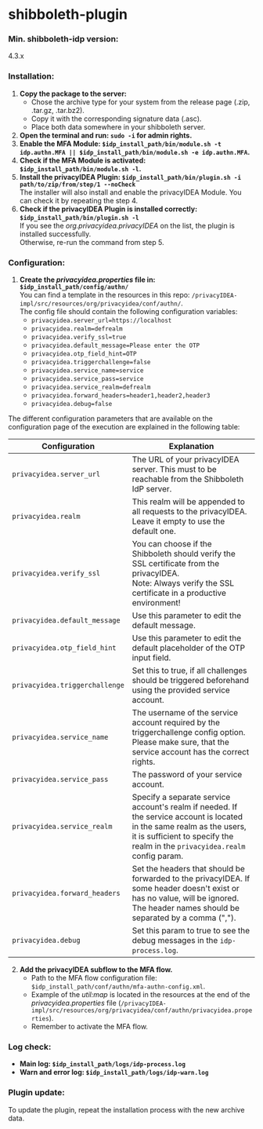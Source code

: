 # shibboleth-plugin

### Min. shibboleth-idp version:
4.3.x

### Installation:
1. **Copy the package to the server:**
    - Chose the archive type for your system from the release page (.zip, .tar.gz, .tar.bz2).
    - Copy it with the corresponding signature data (.asc).
    - Place both data somewhere in your shibboleth server.
2. **Open the terminal and run: `sudo -i` for admin rights.**
3. **Enable the MFA Module: `$idp_install_path/bin/module.sh -t idp.authn.MFA || $idp_install_path/bin/module.sh -e idp.authn.MFA`.**
4. **Check if the MFA Module is activated: `$idp_install_path/bin/module.sh -l`.**
5. **Install the privacyIDEA Plugin: `$idp_install_path/bin/plugin.sh -i path/to/zip/from/step/1 --noCheck`**<br>
The installer will also install and enable the privacyIDEA Module. You can check it by repeating the step 4.
6. **Check if the privacyIDEA Plugin is installed correctly: `$idp_install_path/bin/plugin.sh -l`**<br>
If you see the *org.privacyidea.privacyIDEA* on the list, the plugin is installed successfully.<br>
Otherwise, re-run the command from step 5.

### Configuration:
1. **Create the *privacyidea.properties* file in: `$idp_install_path/config/authn/`**<br>
   You can find a template in the resources in this repo: `/privacyIDEA-impl/src/resources/org/privacyidea/conf/authn/`.<br>
   The config file should contain the following configuration variables:
   - `privacyidea.server_url=https://localhost`
   - `privacyidea.realm=defrealm`
   - `privacyidea.verify_ssl=true`
   - `privacyidea.default_message=Please enter the OTP`
   - `privacyidea.otp_field_hint=OTP`
   - `privacyidea.triggerchallenge=false`
   - `privacyidea.service_name=service`
   - `privacyidea.service_pass=service`
   - `privacyidea.service_realm=defrealm`
   - `privacyidea.forward_headers=header1,header2,header3`
   - `privacyidea.debug=false`

The different configuration parameters that are available on the configuration page of the execution are explained in the following table:

| Configuration                  | Explanation                                                                                                                                                                                            |
|--------------------------------|--------------------------------------------------------------------------------------------------------------------------------------------------------------------------------------------------------|
| `privacyidea.server_url`       | The URL of your privacyIDEA server. This must to be reachable from the Shibboleth IdP server.                                                                                                          |
| `privacyidea.realm`            | This realm will be appended to all requests to the privacyIDEA. Leave it empty to use the default one.                                                                                                 |
| `privacyidea.verify_ssl`       | You can choose if the Shibboleth should verify the SSL certificate from the privacyIDEA. <br/>Note: Always verify the SSL certificate in a productive environment!                                     |
| `privacyidea.default_message`  | Use this parameter to edit the default message.                                                                                                                                                        |
| `privacyidea.otp_field_hint`   | Use this parameter to edit the default placeholder of the OTP input field.                                                                                                                             |
| `privacyidea.triggerchallenge` | Set this to true, if all challenges should be triggered beforehand using the provided service account.                                                                                                 |
| `privacyidea.service_name`     | The username of the service account required by the triggerchallenge config option. Please make sure, that the service account has the correct rights.                                                 |
| `privacyidea.service_pass`     | The password of your service account.                                                                                                                                                                  |
| `privacyidea.service_realm`    | Specify a separate service account's realm if needed. If the service account is located in the same realm as the users, it is sufficient to specify the realm in the `privacyidea.realm` config param. |
| `privacyidea.forward_headers`  | Set the headers that should be forwarded to the privacyIDEA. If some header doesn't exist or has no value, will be ignored. The header names should be separated by a comma (",").                     |
| `privacyidea.debug`            | Set this param to true to see the debug messages in the `idp-process.log`.                                                                                                                             |


2. **Add the privacyIDEA subflow to the MFA flow.**<br>
   - Path to the MFA flow configuration file: `$idp_install_path/conf/authn/mfa-authn-config.xml`.
   - Example of the *util:map* is located in the resources at the end of the *privacyidea.properties* file (`/privacyIDEA-impl/src/resources/org/privacyidea/conf/authn/privacyidea.properties`).
   - Remember to activate the MFA flow.

### Log check:
- **Main log: `$idp_install_path/logs/idp-process.log`**
- **Warn and error log: `$idp_install_path/logs/idp-warn.log`**

### Plugin update:
To update the plugin, repeat the installation process with the new archive data.